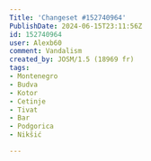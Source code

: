 ```yaml
---
Title: 'Changeset #152740964'
PublishDate: 2024-06-15T23:11:56Z
id: 152740964
user: Alexb60
comment: Vandalism
created_by: JOSM/1.5 (18969 fr)
tags:
- Montenegro
- Budva
- Kotor
- Cetinje
- Tivat
- Bar
- Podgorica
- Nikšić

---
```

